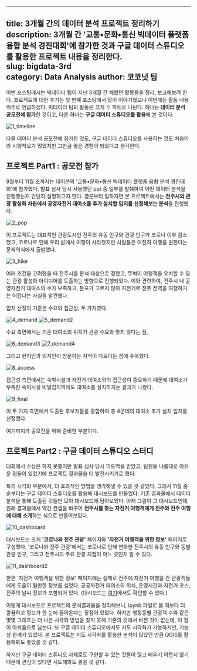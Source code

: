 ﻿
---
title: 3개월 간의 데이터 분석 프로젝트 정리하기 
description: 3개월 간 '교통•문화•통신 빅데이터 플랫폼 융합 분석 경진대회'에 참가한 것과 구글 데이터 스튜디오를 활용한 프로젝트 내용을 정리한다.  
slug: bigdata-3rd  
category: Data Analysis 
author: 코코넛 팀 
---



이번 포스팅에서는 빅데이터 팀이 지난 3개월 간 해왔던 활동들을 정리, 보고해보려 한다. 프로젝트에 대한 후기는 첫 번째 포스팅에서 많이 이야기했으니 이번에는 활동 내용 위주로 언급하겠다. 빅데이터 팀의 활동은 크게 두 파트로 나뉜다. 하나는 **데이터 분석 공모전에 참가**한 것이고, 다른 하나는 **구글 데이터 스튜디오를 활용**해 본 것이다.

![1_timeline](/bigdata-3rd/1_timeline.png)

다들 데이터 분석 공모전에 참가한 것도, 구글 데이터 스튜디오를 사용하는 것도 처음이라 시행착오가 많았지만 그만큼 좋은 경험이 되었다고 생각한다.


## 프로젝트 Part1 : 공모전 참가
9월부터 11월 초까지는 데이콘의 '교통•문화•통신 빅데이터 플랫폼 융합 분석 경진대회'에 참가했다. 발표 심사 당시 사용했던 ppt 중 일부를 발췌하여 어떤 데이터 분석을 진행했는지 간단히 설명하고자 한다. 결론부터 말하자면 본 프로젝트에서는 **전주시의 관광 활성화 차원에서 공영자전거 대여소를 추가 설치할 입지를 선정해보는 분석**을 진행했다.

![2_pop](/bigdata-3rd/2_pop.png)

이 프로젝트는 대표적인 관광도시인 전주의 유동 인구와 관광 인구가 코로나 이후 감소했고, 코로나로 인해 우리 삶에서 여행이 사라졌지만 사람들은 여전히 여행을 원한다는 문제의식에서 출발했다.

![3_bike](/bigdata-3rd/3_bike.png)

여러 조건을 고려했을 때 전주시를 분석 대상으로 정했고, 뚜벅이 여행객을 유치할 수 있는 관광 활성화 아이디어를 도출하는 방향으로 진행되었다. 이와 관련하여, 전주시 내 공영자전거 대여소의 수가 부족하고, 분포가 고르지 않아 자전거로 전주 전역을 여행하기는 어렵다는 사실을 발견했다.

입지 선정의 기준은 수요와 접근성, 두 가지였다.

![4_demand](/bigdata-3rd/4_demand.png)
![5_demand2](/bigdata-3rd/5_demand2.png)

수요 측면에서는 기존 대여소의 위치가 관광 수요와 맞지 않다는 점, 

![6_demand3](/bigdata-3rd/6_demand3.png)
![7_demand4](/bigdata-3rd/7_demand4.png)

그리고 현지인과 외지인이 방문하는 지역이 다르다는 점에 주목했다.

![8_access](/bigdata-3rd/8_access.png)

접근성 측면에서는 숙박시설과 자전거 대여소와의 접근성이 중요하기 때문에 대여소가 부족한 숙박시설 비밀집지역에도 대여소를 설치하자는 결과가 나왔다.

![9_final](/bigdata-3rd/9_final.png)

이 두 가지 측면에서 도출된 후보지들을 종합하여 총 4군데의 대여소 추가 설치 입지를 선정했다.

여기까지가 공모전을 위해 준비한 부분이다. 

## 프로젝트 Part2 : 구글 데이터 스튜디오 스터디
대회에서 수상은 하지 못했지만 발표 심사 당시 피드백을 받았고, 팀원들 나름대로 아쉬운 점들이 있었기에 프로젝트 결과물을 더 발전시키기로 했다. 

특히 시각화 부분에서, 더 효과적인 방법을 생각해낼 수 있을 것 같았다. 그래서 11월 중순부터는 구글 데이터 스튜디오를 활용해 대시보드를 만들었다. 기존 결과물에서 데이터 분석을 통해 도출된 것들만 모아 대시보드에 담아보았다. 아래 그림이 그 대시보드인데, 원래 결과물에서 약간 컨셉을 바꾸어 **전주시를 찾는 자전거 여행객에게 전주와 전주 여행에 대해 소개**하는 식으로 만들어보았다.

![10_dashboard](/bigdata-3rd/10_dashboard.png)

대시보드는 크게 **'코로나와 전주 관광'** 페이지와 **'자전거 여행객을 위한 정보'** 페이지로 구성했다. '코로나와 전주 관광'에서는 코로나로 인해 변화한 전주시의 유동 인구와 동별 관광 인구, 그리고 전주시의 주요 관광 지점이 어느 곳인지 알 수 있다.

![11_dashboard2](/bigdata-3rd/11_dashboard2.png)

한편 '자전거 여행객을 위한 정보' 페이지에는 실제로 전주에 자전거 여행을 간 관광객들에게 도움이 될만한 정보를 실었다. 공공자전거 대여소의 위치, 운영시간과 자전거 코스, 전주의 날씨 정보가 포함되어 있다.
(대시보드는 [여기](https://datastudio.google.com/reporting/4f058ba4-27df-4e99-8065-548dfb363b85)에서도 확인할 수 있다.)

이렇게 대시보드로 프로젝트의 분석결과물을 정리해보니, ipynb 파일로 볼 때보다 더 깔끔하고 정보가 한 눈에 들어온다는 장점이 있었다. 하지만 행정동별 관광객 수와 같은 몇몇 그래프는 더 나은 시각화 방법을 찾지 못해 기존의 것에서 바뀐 것이 없는데, 이 점이 아쉬움으로 남는다. 또 구글 데이터 스튜디오에서도 지도 시각화가 가능하지만, 기능 상 한계가 있었다. 본 프로젝트는 지도 시각화를 활용한 분석이 많았던 만큼 QGIS를 활용해봐도 좋았을 것 같다. 

하지만 구글 데이터 스튜디오 자체로도 구현할 수 있는 것들이 많고 배우기 어렵지 않기 때문에 관심이 있다면 시도해봐도 좋을 것 같다.
